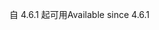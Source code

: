 <span data-ttu-id="4d7d3-101">自 4.6.1 起可用</span><span class="sxs-lookup"><span data-stu-id="4d7d3-101">Available since 4.6.1</span></span>